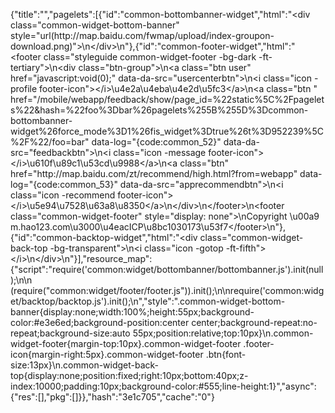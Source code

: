 {"title":"","pagelets":[{"id":"common-bottombanner-widget","html":"<div class=\"common-widget-bottom-banner\" style=\"url(http:\/\/map.baidu.com\/fwmap\/upload\/index-groupon-download.png)\">\n<\/div>\n"},{"id":"common-footer-widget","html":"<footer class=\"styleguide common-widget-footer -bg-dark -ft-tertiary\">\n<div class=\"btn-group\">\n<a class=\"btn user\" href=\"javascript:void(0);\" data-da-src=\"usercenterbtn\">\n<i class=\"icon -profile footer-icon\"><\/i>\u4e2a\u4eba\u4e2d\u5fc3<\/a>\n<a class=\"btn \" href=\"\/mobile\/webapp\/feedback\/show\/page_id=%22static%5C%2Fpagelets%22&amp;hash=%22foo%3Dbar%26pagelets%255B%255D%3Dcommon-bottombanner-widget%26force_mode%3D1%26fis_widget%3Dtrue%26t%3D952239%5C%2F%22\/foo=bar\" data-log=\"{code:common_52}\" data-da-src=\"feedbackbtn\">\n<i class=\"icon -message footer-icon\"><\/i>\u610f\u89c1\u53cd\u9988<\/a>\n<a class=\"btn\" href=\"http:\/\/map.baidu.com\/zt\/recommend\/high.html?from=webapp\" data-log=\"{code:common_53}\" data-da-src=\"apprecommendbtn\">\n<i class=\"icon -recommend footer-icon\"><\/i>\u5e94\u7528\u63a8\u8350<\/a>\n<\/div>\n<\/footer>\n<footer class=\"common-widget-footer\" style=\"display: none\">\nCopyright \u00a9 m.hao123.com\u3000\u4eacICP\u8bc1030173\u53f7<\/footer>\n"},{"id":"common-backtop-widget","html":"<div class=\"common-widget-back-top -bg-transparent\">\n<i class=\"icon -gotop -ft-fifth\"><\/i>\n<\/div>\n"}],"resource_map":{"script":"require('common:widget\/bottombanner\/bottombanner.js').init(null);\n\n    (require(\"common:widget\/footer\/footer.js\")).init();\n\nrequire('common:widget\/backtop\/backtop.js').init();\n","style":".common-widget-bottom-banner{display:none;width:100%;height:55px;background-color:#e3e6ed;background-position:center center;background-repeat:no-repeat;background-size:auto 55px;position:relative;top:10px}\n.common-widget-footer{margin-top:10px}.common-widget-footer .footer-icon{margin-right:5px}.common-widget-footer .btn{font-size:13px}\n.common-widget-back-top{display:none;position:fixed;right:10px;bottom:40px;z-index:10000;padding:10px;background-color:#555;line-height:1}","async":{"res":[],"pkg":[]}},"hash":"3e1c705","cache":"0"}
